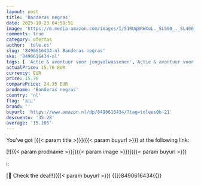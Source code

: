```yaml
---
layout: post
title: 'Banderas negras'
date: 2025-10-23 04:58:51
image: 'https://m.media-amazon.com/images/I/51RUqBRWXoL._SL500_._SL400_.jpg'
comments: true
category: ofertas
author: 'tole.es'
slug: '8490616434-nl Banderas negras'
sku: '8490616434-nl'
tags: [ 'Actie & avontuur voor jongvolwassenen','Actie & avontuur voor kinderen','Boeken','Kinderboeken','Literatuur & fictie voor jongvolwassenen','Literatuur & fictie voor kinderen','Tieners & jongvolwassenen','🇳🇱', ]
actualPrice: 15.76 EUR
currency: EUR
price: 15.76
comparePrice: 24.35 EUR
prodname: 'Banderas negras'
country: 'nl'
flag: '🇳🇱'
brand: ''
buyurl: 'https://www.amazon.nl/dp/8490616434/?tag=tolees0b-21'
descuento: '35.28'
average: '15.105'
---
```


You've got [{{< param title >}}]({{< param buyurl >}}) at the following link:

[![{{< param prodname >}}]({{< param image >}})]({{< param buyurl >}})

ℹ️:


[🛒 Check the deal!!]({{< param buyurl >}})
{{<world>}}8490616434{{</world>}}
